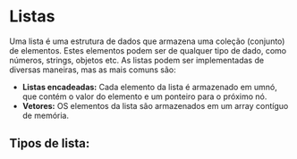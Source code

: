 # Listas

Uma lista é uma estrutura de dados que armazena uma coleção (conjunto) de elementos. Estes elementos podem ser de qualquer tipo de dado, como números, strings, objetos etc. As listas podem ser implementadas de diversas maneiras, mas as mais comuns são:

- **Listas encadeadas:** Cada elemento da lista é armazenado em umnó, que contém o valor do elemento e um ponteiro para o próximo nó.
- **Vetores:** OS elementos da lista são armazenados em um array contíguo de memória.

## Tipos de lista: 
